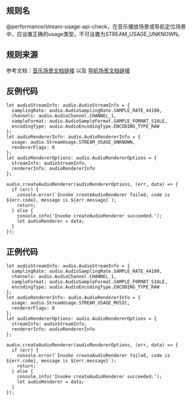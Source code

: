 ## 规则名

@performance/stream-usage-api-check，在音乐播放场景或导航定位场景中，应设置正确的usage类型，不可设置为STREAM_USAGE_UNKNOWN。

## 规则来源

参考文档：[音乐场景文档链接](https://developer.huawei.com/consumer/cn/doc/best-practices/bpta-music-playback-scenarios) 以及
[导航场景文档链接](https://developer.huawei.com/consumer/cn/doc/best-practices/bpta-navigation-scenarios)

## 反例代码

```
let audioStreamInfo: audio.AudioStreamInfo = {
  samplingRate: audio.AudioSamplingRate.SAMPLE_RATE_44100,
  channels: audio.AudioChannel.CHANNEL_1,
  sampleFormat: audio.AudioSampleFormat.SAMPLE_FORMAT_S16LE,
  encodingType: audio.AudioEncodingType.ENCODING_TYPE_RAW
};
let audioRendererInfo: audio.AudioRendererInfo = {
  usage: audio.StreamUsage.STREAM_USAGE_UNKNOWN,
  rendererFlags: 0
};
let audioRendererOptions: audio.AudioRendererOptions = {
  streamInfo: audioStreamInfo,
  rendererInfo: audioRendererInfo
};

audio.createAudioRenderer(audioRendererOptions, (err, data) => {
  if (err) {
    console.error(`Invoke createAudioRenderer failed, code is ${err.code}, message is ${err.message}`);
    return;
  } else {
    console.info('Invoke createAudioRenderer succeeded.');
    let audioRenderer = data;
  }
});
```

## 正例代码

```
let audioStreamInfo: audio.AudioStreamInfo = {
  samplingRate: audio.AudioSamplingRate.SAMPLE_RATE_44100,
  channels: audio.AudioChannel.CHANNEL_1,
  sampleFormat: audio.AudioSampleFormat.SAMPLE_FORMAT_S16LE,
  encodingType: audio.AudioEncodingType.ENCODING_TYPE_RAW
};
let audioRendererInfo: audio.AudioRendererInfo = {
  usage: audio.StreamUsage.STREAM_USAGE_MUSIC,
  rendererFlags: 0
};
let audioRendererOptions: audio.AudioRendererOptions = {
  streamInfo: audioStreamInfo,
  rendererInfo: audioRendererInfo
};

audio.createAudioRenderer(audioRendererOptions, (err, data) => {
  if (err) {
    console.error(`Invoke createAudioRenderer failed, code is ${err.code}, message is ${err.message}`);
    return;
  } else {
    console.info('Invoke createAudioRenderer succeeded.');
    let audioRenderer = data;
  }
});
```